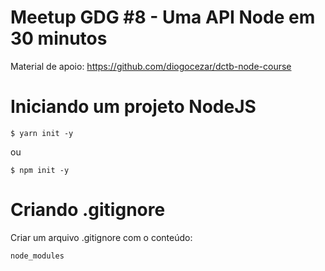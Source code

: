 # Meetup GDG #8 - Uma API Node em 30 minutos

Material de apoio: https://github.com/diogocezar/dctb-node-course

# Iniciando um projeto NodeJS

```
$ yarn init -y
```

ou

```
$ npm init -y
```

# Criando .gitignore

Criar um arquivo .gitignore com o conteúdo:

```
node_modules
```
